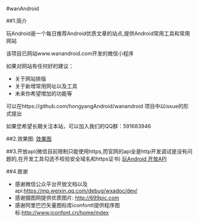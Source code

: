 #wanAndroid

##1.简介

玩Android是一个每日推荐Android优质文章的站点,提供Android常用工具和常用网站

该项目已网站www.wanandroid.com开发的微信小程序

如果对网站有任何好的建议：
- 关于网站排版
- 关于新增常用网址以及工具
- 未来你希望增加的功能等

可以在https://github.com/hongyangAndroid/wanandroid  项目中以issue的形式提出

如果您希望长期关注本站，可以加入我们的QQ群：591683946

##2.效果图:
[效果图](https://github.com/xkdaq/wanandroid/tree/master/screenshot/shot_01.png "效果图")

##3.开放api(微信目前限制只能使用https,而官网的api全是http开发调试是没有问题的,在开发工具勾选不校验安全域名和https证书)
[玩Android 开放API](http://www.wanandroid.com/blog/show/2 "玩Android开放api")


##4.致谢
- 感谢微信公众平台开放文档以及api:https://mp.weixin.qq.com/debug/wxadoc/dev/
- 感谢摄图网提供优质图片: http://699pic.com  
- 感谢阿里巴巴矢量图标库iconfontt提供程序图标:http://www.iconfont.cn/home/index

